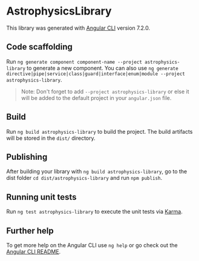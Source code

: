 # AstrophysicsLibrary

This library was generated with [Angular CLI](https://github.com/angular/angular-cli) version 7.2.0.

## Code scaffolding

Run `ng generate component component-name --project astrophysics-library` to generate a new component. You can also use `ng generate directive|pipe|service|class|guard|interface|enum|module --project astrophysics-library`.
> Note: Don't forget to add `--project astrophysics-library` or else it will be added to the default project in your `angular.json` file. 

## Build

Run `ng build astrophysics-library` to build the project. The build artifacts will be stored in the `dist/` directory.

## Publishing

After building your library with `ng build astrophysics-library`, go to the dist folder `cd dist/astrophysics-library` and run `npm publish`.

## Running unit tests

Run `ng test astrophysics-library` to execute the unit tests via [Karma](https://karma-runner.github.io).

## Further help

To get more help on the Angular CLI use `ng help` or go check out the [Angular CLI README](https://github.com/angular/angular-cli/blob/master/README.md).
